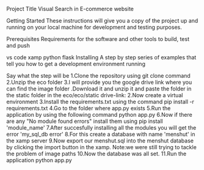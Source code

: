 Project Title
Visual Search in E-commerce website

Getting Started
These instructions will give you a copy of the project up and running on your local machine for development and testing purposes.

Prerequisites
Requirements for the software and other tools to build, test and push

vs code
xamp
python
flask
Installing
A step by step series of examples that tell you how to get a development environment running

Say what the step will be
1.Clone the repository  using git clone command
2.Unzip the eco folder 
3.I will provide you the google drive link where you can find the image folder .Download it and unzip it and paste the folder in the static folder in the eco/eco/static
drive-link:
2.Now create a virtual environment 
3.Install the requirements.txt using the command 
  pip install -r requirements.txt
4.Go to the folder where app.py exists
5.Run the application by using the following command
    python app.py
6.Now if there are any "No module found errors" install them using 
    pip install 'module_name'
7.After succesfully installing all the modules you will get the error 'my_sql_db error'
8.For this create a database with name 'menshut' in the xamp server
9.Now export our menshut.sql into the menshut database by clicking the import button in the xamp.
Note:we were still trying to tackle  the problem of image paths
10.Now the database was all set.
11.Run the application python app.py
